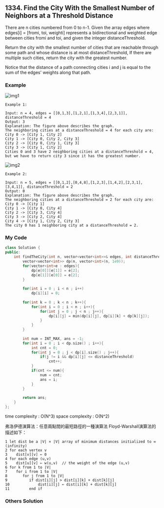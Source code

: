 ## 1334. Find the City With the Smallest Number of Neighbors at a Threshold Distance

There are n cities numbered from 0 to n-1. Given the array edges where edges[i] = [fromi, toi, weighti] represents a bidirectional and weighted edge between cities fromi and toi, and given the integer distanceThreshold.

Return the city with the smallest number of cities that are reachable through some path and whose distance is at most distanceThreshold, If there are multiple such cities, return the city with the greatest number.

Notice that the distance of a path connecting cities i and j is equal to the sum of the edges' weights along that path.


### Example

![img1](https://assets.leetcode.com/uploads/2020/01/16/find_the_city_01.png "img1")
```
Example 1:

Input: n = 4, edges = [[0,1,3],[1,2,1],[1,3,4],[2,3,1]], distanceThreshold = 4
Output: 3
Explanation: The figure above describes the graph. 
The neighboring cities at a distanceThreshold = 4 for each city are:
City 0 -> [City 1, City 2] 
City 1 -> [City 0, City 2, City 3] 
City 2 -> [City 0, City 1, City 3] 
City 3 -> [City 1, City 2] 
Cities 0 and 3 have 2 neighboring cities at a distanceThreshold = 4, but we have to return city 3 since it has the greatest number.
```

![img2](https://assets.leetcode.com/uploads/2020/01/16/find_the_city_02.png "img2")
```
Example 2:

Input: n = 5, edges = [[0,1,2],[0,4,8],[1,2,3],[1,4,2],[2,3,1],[3,4,1]], distanceThreshold = 2
Output: 0
Explanation: The figure above describes the graph. 
The neighboring cities at a distanceThreshold = 2 for each city are:
City 0 -> [City 1] 
City 1 -> [City 0, City 4] 
City 2 -> [City 3, City 4] 
City 3 -> [City 2, City 4]
City 4 -> [City 1, City 2, City 3] 
The city 0 has 1 neighboring city at a distanceThreshold = 2.
```

### My Code
```c++
class Solution {
public:
    int findTheCity(int n, vector<vector<int>>& edges, int distanceThreshold) {
        vector<vector<int>> dp(n, vector<int>(n, 1e9));
        for(vector<int>e : edges){
            dp[e[0]][e[1]] = e[2];
            dp[e[1]][e[0]] = e[2];
        }
        
        for(int i = 0 ; i < n ; i++)
            dp[i][i] = 0;
        
        for(int k = 0 ; k < n ; k++){
            for(int i = 0 ; i < n ; i++){
                for(int j = 0 ; j < n ; j++){
                    dp[i][j] = min(dp[i][j], dp[i][k] + dp[k][j]);
                }
            }
        }
        
        int num = INT_MAX, ans = -1;
        for(int i = 0 ; i < dp.size() ; i++){
            int cnt = 0;
            for(int j = 0 ; j < dp[i].size() ; j++){
                if(j != i && dp[i][j] <= distanceThreshold)
                    cnt++;
            }
            if(cnt <= num){
                num = cnt;
                ans = i;
            }
        }
        
        return ans;
    }
};
```
time complexity : O(N^3)
space complexity : O(N^2)

弗洛伊德演算法：任意兩點間的最短路徑的一種演算法
Floyd-Warshall演算法的描述如下：
```
1 let dist be a |V| × |V| array of minimum distances initialized to ∞ (infinity)
2 for each vertex v
3    dist[v][v] ← 0
4 for each edge (u,v)
5    dist[u][v] ← w(u,v)  // the weight of the edge (u,v)
6 for k from 1 to |V|
7    for i from 1 to |V|
8       for j from 1 to |V|
9          if dist[i][j] > dist[i][k] + dist[k][j] 
10             dist[i][j] ← dist[i][k] + dist[k][j]
11         end if
```


### Others Solution
```c++
```